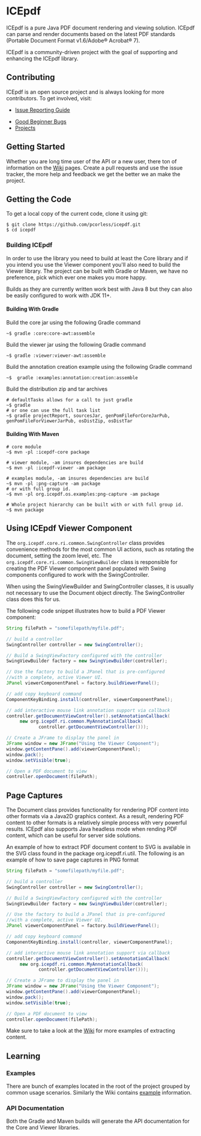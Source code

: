 # ICEpdf

ICEpdf is a pure Java PDF document rendering and viewing solution. ICEpdf can parse and render documents based on the 
latest PDF standards (Portable Document Format v1.6/Adobe® Acrobat® 7).

ICEpdf is a community-driven project with the goal of supporting and enhancing the ICEpdf library.  

## Contributing
ICEpdf is an open source project and is always looking for more contributors.  To get involved, visit:

 - [Issue Reporting Guide](https://github.com/pcorless/icepdf/wiki/Issue-Reporting-Guide)
 <!-- Code Contribution Guide --> 
 <!-- Frequently Asked Questions -->
 - [Good Beginner Bugs](https://github.com/pcorless/icepdf/issues?q=is%3Aopen+is%3Aissue+label%3A%22good+first+issue%22)
 - [Projects](https://github.com/pcorless/icepdf/projects)
  
 ## Getting Started
 Whether you are long time user of the API or a new user, there ton of information on the 
 [Wiki](https://github.com/pcorless/icepdf/wiki) pages.  Create a pull requests and use the issue tracker, the more 
 help and feedback we get the better we an make the project. 
 
 ## Getting the Code
 To get a local copy of the current code, clone it using git:
 ```
$ git clone https://github.com/pcorless/icepdf.git
$ cd icepdf
```
 
 ### Building ICEpdf
 In order to use the library you need to build at least the Core library and if you intend you use the Viewer
 component you'll also need to build the Viewer library.  The project can be built with Gradle or Maven, we have 
 no preference,  pick which ever one makes you more happy. 
 
 Builds as they are currently written work best with Java 8 but they can also be easily configured to work with JDK 11+. 
 
#### Building With Gradle

Build the core jar using the following Gradle command

```~$ gradle :core:core-awt:assemble ```

Build the viewer jar using the following Gradle command

```~$ gradle :viewer:viewer-awt:assemble``` 

Build the annotation creation example using the following Gradle command

```~$  gradle :examples:annotation:creation:assemble```

Build the distribution zip and tar archives

```
# defaultTasks allows for a call to just gradle 
~$ gradle
# or one can use the full task list 
~$ gradle projectReport, sourcesJar, genPomFileForCoreJarPub, genPomFileForViewerJarPub, osDistZip, osDistTar
```

#### Building With Maven
```
# core module
~$ mvn -pl :icepdf-core package

# viewer module, -am insures dependencies are build 
~$ mvn -pl :icepdf-viewer -am package

# examples module, -am insures dependencies are build 
~$ mvn -pl :png-capture -am package
# or with full group id. 
~$ mvn -pl org.icepdf.os.examples:png-capture -am package

# Whole project hierarchy can be built with or with full group id. 
~$ mvn package

 ```

 ## Using ICEpdf Viewer Component
 The `org.icepdf.core.ri.common.SwingController` class provides convenience methods for the most common UI actions, 
 such as rotating the document, setting the zoom level, etc. The `org.icepdf.core.ri.common.SwingViewBuilder` class is 
 responsible for creating the PDF Viewer component panel populated with Swing components configured to work with the 
 SwingController.
 
 When using the SwingViewBuilder and SwingController classes, it is usually not necessary to use the Document object 
 directly. The SwingController class does this for us.
 
 The following code snippet illustrates how to build a PDF Viewer component:
 ```java
String filePath = "somefilepath/myfile.pdf";

// build a controller
SwingController controller = new SwingController();

// Build a SwingViewFactory configured with the controller
SwingViewBuilder factory = new SwingViewBuilder(controller);

// Use the factory to build a JPanel that is pre-configured
//with a complete, active Viewer UI.
JPanel viewerComponentPanel = factory.buildViewerPanel();

// add copy keyboard command
ComponentKeyBinding.install(controller, viewerComponentPanel);

// add interactive mouse link annotation support via callback
controller.getDocumentViewController().setAnnotationCallback(
      new org.icepdf.ri.common.MyAnnotationCallback(
             controller.getDocumentViewController()));

// Create a JFrame to display the panel in
JFrame window = new JFrame("Using the Viewer Component");
window.getContentPane().add(viewerComponentPanel);
window.pack();
window.setVisible(true);

// Open a PDF document to view
controller.openDocument(filePath);
```
 ## Page Captures
 
 The Document class provides functionality for rendering PDF content into other formats via a Java2D graphics context.
 As a result, rendering PDF content to other formats is a relatively simple process with very powerful results. ICEpdf 
 also supports Java headless mode when rending PDF content, which can be useful for server side solutions.
 
 An example of how to extract PDF document content to SVG is available in the SVG class found in the package 
 org.icepdf.ri.util. The following is an example of how to save page captures in PNG format
 
 ```java
String filePath = "somefilepath/myfile.pdf";

// build a controller
SwingController controller = new SwingController();

// Build a SwingViewFactory configured with the controller
SwingViewBuilder factory = new SwingViewBuilder(controller);

// Use the factory to build a JPanel that is pre-configured
//with a complete, active Viewer UI.
JPanel viewerComponentPanel = factory.buildViewerPanel();

// add copy keyboard command
ComponentKeyBinding.install(controller, viewerComponentPanel);

// add interactive mouse link annotation support via callback
controller.getDocumentViewController().setAnnotationCallback(
      new org.icepdf.ri.common.MyAnnotationCallback(
             controller.getDocumentViewController()));

// Create a JFrame to display the panel in
JFrame window = new JFrame("Using the Viewer Component");
window.getContentPane().add(viewerComponentPanel);
window.pack();
window.setVisible(true);

// Open a PDF document to view
controller.openDocument(filePath);
```
 
 Make sure to take a look at the [Wiki](https://github.com/pcorless/icepdf/Examples) for more examples of extracting content.  
 
 ## Learning
  
 ### Examples

There are bunch of examples located in the root of the project grouped by common usage scenarios.  Similarly the 
Wiki contains [example](https://github.com/pcorless/icepdf/Examples) information. 

 ### API Documentation
 
 Both the Gradle and Maven builds will generate the API documentation for the Core and Viewer libraries. 
 